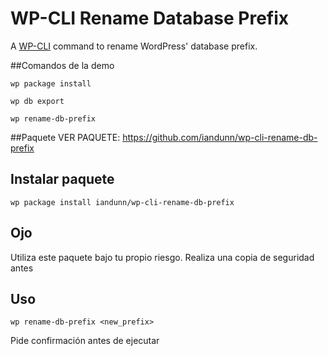 WP-CLI Rename Database Prefix
===============================

A [WP-CLI](http://wp-cli.org/) command to rename WordPress' database prefix.

##Comandos de la demo

`wp package install`

`wp db export`

`wp rename-db-prefix`

##Paquete
VER PAQUETE: https://github.com/iandunn/wp-cli-rename-db-prefix


## Instalar paquete

`wp package install iandunn/wp-cli-rename-db-prefix`

## Ojo

Utiliza este paquete bajo tu propio riesgo. Realiza una copia de seguridad antes

## Uso

`wp rename-db-prefix <new_prefix>`

Pide confirmación antes de ejecutar
